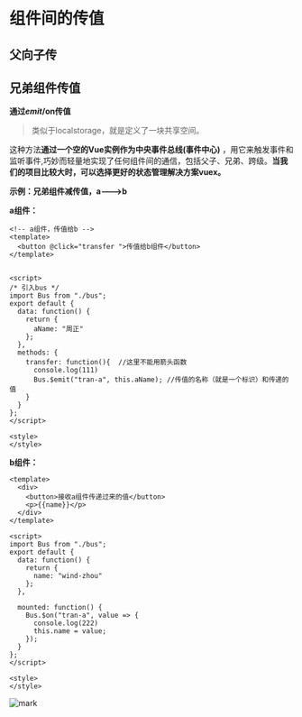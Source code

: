 # 组件间的传值

## 父向子传







## 兄弟组件传值



**通过$emit/$on传值**

>类似于localstorage，就是定义了一块共享空间。

这种方法**通过一个空的Vue实例作为中央事件总线(事件中心)** ，用它来触发事件和监听事件,巧妙而轻量地实现了任何组件间的通信，包括父子、兄弟、跨级。**当我们的项目比较大时，可以选择更好的状态管理解决方案vuex。**



**示例：兄弟组件减传值，a--->b**

**a组件：**

```vue
<!-- a组件，传值给b -->
<template>
  <button @click="transfer ">传值给b组件</button>
</template>


<script>
/* 引入bus */
import Bus from "./bus";
export default {
  data: function() {
    return {
      aName: "周正"
    };
  },
  methods: {
    transfer: function(){  //这里不能用箭头函数
      console.log(111)
      Bus.$emit("tran-a", this.aName); //传值的名称（就是一个标识）和传递的值
    }
  }
};
</script>

<style>
</style>

```

**b组件：**

```vue
<template>
  <div>
    <button>接收a组件传递过来的值</button>
    <p>{{name}}</p>
  </div>
</template>

<script>
import Bus from "./bus";
export default {
  data: function() {
    return {
      name: "wind-zhou"
    };
  },

  mounted: function() {
    Bus.$on("tran-a", value => {
      console.log(222)
      this.name = value;
    });
  }
};
</script>

<style>
</style>
```



![mark](http://qiniu.wind-zhou.com/blog/210423/40Ie7g1A6F.png?imageslim)

















